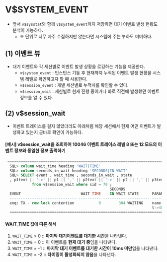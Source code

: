 # V$SYSTEM_EVENT
- 앞서 `v$sysstat`와 함께 `v$system_event`까지 저장하면 대기 이벤트 발생 현황도 분석이 가능하다.
   - 초 단위로 너무 자주 수집하지만 않는다면 시스템에 주는 부하도 미미하다.
## (1) 이벤트 뷰
- 대기 이벤트와 각 세션별로 이벤트 발생 상황을 로깅하는 기능을 제공한다.
   - `v$system_event` : 인스턴스 기동 후 현재까지 누적된 이벤트 발생 현황을 시스템 레벨로 확인하고자 할 때 사용한다.
   - `v$session_event` : 개별 세션별로 누적치를 확인할 수 있다.
   - `v$session_wait` : 세션별로 현재 진행 중이거나 바로 직전에 발생했던 이벤트 정보를 알 수 있다.
## (2) v$session_wait
- 이벤트 트레이스를 걸지 않았더라도 아래처럼 해당 세션에서 현재 어떤 이벤트가 발생하고 있는지 곧바로 확인이 가능하다.
#### [예시] v$session_wait을 조회하여 10046 이벤트 트레이스 레벨 8 또는 12 모드의 이벤트 정보와 동일한 정보 출력하기
```sql
 =====================================================================================================                
  SQL> column wait_time heading 'WAIT|TIME'
  SQL> column seconds_in_wait heading 'SECONDS|IN WAIT'
  SQL> SELECT event , wait_time , seconds_in_wait , state 
  , p1text || '->' || p1 || ',' || p2text || '->' || p2 || ',' || p3text || '->' || p3 param
            from v$session_wait where sid = 70 ;
                                               SECONDS
  EVENT                           WAIT TIME    IN WAIT STATE      PARAM
  ------------------------------ ---------- ---------- ---------- -----------------------------------
  enq: TX - row lock contention           0        304 WAITING    name|mode->1415053318,usn<<16 | slo
                                                                  t->458760,sequence->663
  =====================================================================================================
```
#### WAIT_TIME 값에 따른 해석
1. `WAIT_TIME` > 0 :: **마지막 대기이벤트를 대기한 시간**을 나타낸다.
2. `WAIT_TIME` = 0 :: 이 이벤트를 **현재 대기 중**임을 나타낸다.
3. `WAIT_TIME` = -1 :: **마지막 대기 이벤트를 대기한 시간이 10ms 미만**임을 나타낸다.
4. `WAIT_TIME` = -2 :: **타이밍이 활성화되지 않음**을 나타낸다.